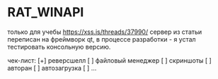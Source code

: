 # RAT_WINAPI
только для учебы
https://xss.is/threads/37990/
сервер из статьи переписан на фреймворк qt,
в процессе разработки - я устал тестировать
консольную версию.

чек-лист:
[+] реверсшелл
[ ] файловый менеджер
[ ] скриншоты
[ ] авторан
[ ] автозагрузка
[ ] ...
